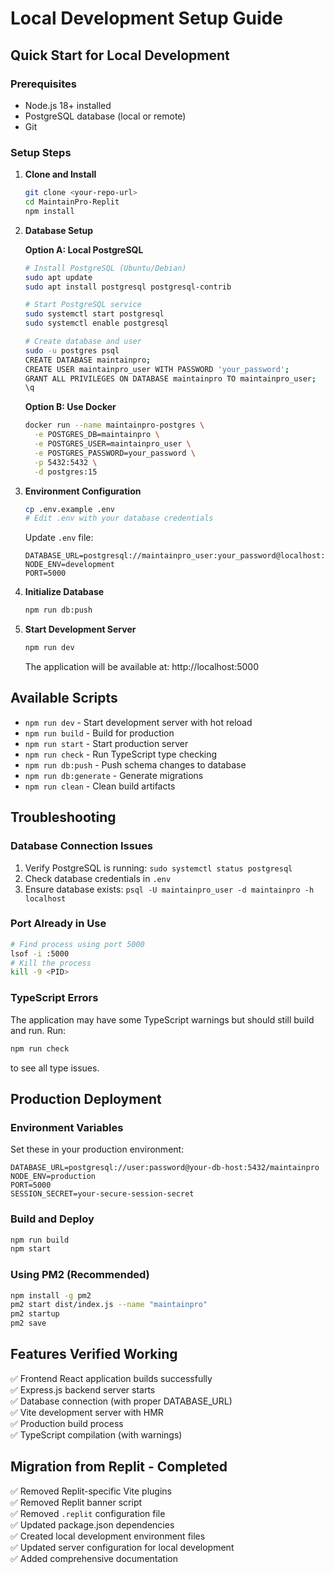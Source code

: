 # Local Development Setup Guide

## Quick Start for Local Development

### Prerequisites
- Node.js 18+ installed
- PostgreSQL database (local or remote)
- Git

### Setup Steps

1. **Clone and Install**
   ```bash
   git clone <your-repo-url>
   cd MaintainPro-Replit
   npm install
   ```

2. **Database Setup**
   
   **Option A: Local PostgreSQL**
   ```bash
   # Install PostgreSQL (Ubuntu/Debian)
   sudo apt update
   sudo apt install postgresql postgresql-contrib
   
   # Start PostgreSQL service
   sudo systemctl start postgresql
   sudo systemctl enable postgresql
   
   # Create database and user
   sudo -u postgres psql
   CREATE DATABASE maintainpro;
   CREATE USER maintainpro_user WITH PASSWORD 'your_password';
   GRANT ALL PRIVILEGES ON DATABASE maintainpro TO maintainpro_user;
   \q
   ```
   
   **Option B: Use Docker**
   ```bash
   docker run --name maintainpro-postgres \
     -e POSTGRES_DB=maintainpro \
     -e POSTGRES_USER=maintainpro_user \
     -e POSTGRES_PASSWORD=your_password \
     -p 5432:5432 \
     -d postgres:15
   ```

3. **Environment Configuration**
   ```bash
   cp .env.example .env
   # Edit .env with your database credentials
   ```
   
   Update `.env` file:
   ```env
   DATABASE_URL=postgresql://maintainpro_user:your_password@localhost:5432/maintainpro
   NODE_ENV=development
   PORT=5000
   ```

4. **Initialize Database**
   ```bash
   npm run db:push
   ```

5. **Start Development Server**
   ```bash
   npm run dev
   ```
   
   The application will be available at: http://localhost:5000

## Available Scripts

- `npm run dev` - Start development server with hot reload
- `npm run build` - Build for production
- `npm run start` - Start production server
- `npm run check` - Run TypeScript type checking
- `npm run db:push` - Push schema changes to database
- `npm run db:generate` - Generate migrations
- `npm run clean` - Clean build artifacts

## Troubleshooting

### Database Connection Issues
1. Verify PostgreSQL is running: `sudo systemctl status postgresql`
2. Check database credentials in `.env`
3. Ensure database exists: `psql -U maintainpro_user -d maintainpro -h localhost`

### Port Already in Use
```bash
# Find process using port 5000
lsof -i :5000
# Kill the process
kill -9 <PID>
```

### TypeScript Errors
The application may have some TypeScript warnings but should still build and run. Run:
```bash
npm run check
```
to see all type issues.

## Production Deployment

### Environment Variables
Set these in your production environment:
```env
DATABASE_URL=postgresql://user:password@your-db-host:5432/maintainpro
NODE_ENV=production
PORT=5000
SESSION_SECRET=your-secure-session-secret
```

### Build and Deploy
```bash
npm run build
npm start
```

### Using PM2 (Recommended)
```bash
npm install -g pm2
pm2 start dist/index.js --name "maintainpro"
pm2 startup
pm2 save
```

## Features Verified Working

✅ Frontend React application builds successfully  
✅ Express.js backend server starts  
✅ Database connection (with proper DATABASE_URL)  
✅ Vite development server with HMR  
✅ Production build process  
✅ TypeScript compilation (with warnings)  

## Migration from Replit - Completed

✅ Removed Replit-specific Vite plugins  
✅ Removed Replit banner script  
✅ Removed `.replit` configuration file  
✅ Updated package.json dependencies  
✅ Created local development environment files  
✅ Updated server configuration for local development  
✅ Added comprehensive documentation
